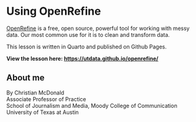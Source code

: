 # Using OpenRefine

[OpenRefine](https://openrefine.org/) is a free, open source, powerful tool for working with messy data. Our most common use for it is to clean and transform data.

This lesson is written in Quarto and published on Github Pages.

**View the lesson here: <https://utdata.github.io/openrefine/>**

## About me

By Christian McDonald\
Associate Professor of Practice\
School of Journalism and Media, Moody College of Communication\
University of Texas at Austin

